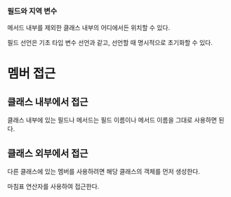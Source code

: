 ### 필드와 지역 변수

메서드 내부를 제외한 클래스 내부의 어디에서든 위치할 수 있다.

필드 선언은 기초 타입 변수 선언과 같고, 선언할 때 명시적으로 초기화할 수 있다.

# 멤버 접근

## 클래스 내부에서 접근

클래스 내부에 있는 필드나 메서드는 필드 이름이나 메서드 이름을 그대로 사용하면 된다.

## 클래스 외부에서 접근

다른 클래스에 있는 멤버를 사용하려면 해당 클래스의 객체를 먼저 생성한다.

마침표 연산자를 사용하여 접근한다.
